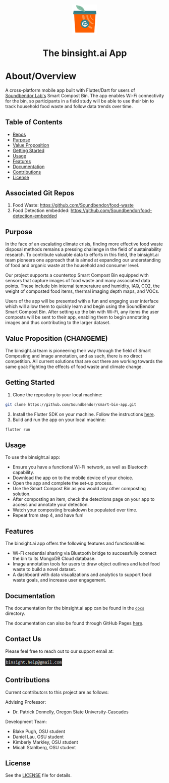 <p align="center">
  <img src="./assets/images/bin.png" width="80"/>
  <h1 align="center">The binsight.ai App</h1>
</p>

# About/Overview

A cross-platform mobile app built with Flutter/Dart for users of [Soundbendor Lab's](https://www.soundbendor.org) Smart Compost Bin. The app enables Wi-Fi connectivity for the bin, so participants in a field study will be able to use their bin to track household food waste and follow data trends over time.

## Table of Contents
- [Repos](#repos)
- [Purpose](#purpose)
- [Value Proposition](#value-proposition)
- [Getting Started](#getting-started)
- [Usage](#usage)
- [Features](#features)
- [Documentation](#documentation)
- [Contributions](#contributions)
- [License](#license)

## Associated Git Repos

1. Food Waste: https://github.com/Soundbendor/food-waste
2. Food Detection embedded: https://github.com/Soundbendor/food-detection-embedded

## Purpose

In the face of an escalating climate crisis, finding more effective food waste disposal methods remains a pressing challenge in the field of sustainability research. To contribute valuable data to efforts in this field, the binsight.ai team pioneers one approach that is aimed at expanding our understanding of food and organic waste at the household and consumer level.

Our project supports a countertop Smart Compost Bin equipped with sensors that capture images of food waste and many associated data points. These include bin internal temperature and humidity, IAQ, CO2, the weight of composted food items, thermal imaging depth maps, and VOCs.

Users of the app will be presented with a fun and engaging user interface which will allow them to quickly learn and begin using the SoundBendor Smart Compost Bin. After setting up the bin with Wi-Fi, any items the user composts will be sent to their app, enabling them to begin annotating images and thus contributing to the larger dataset.

## Value Proposition (CHANGEME)

The binsight.ai team is pioneering their way through the field of Smart Composting and image annotation, and as such, there is no direct competition. All current solutions that are out there are working towards the same goal: Fighting the effects of food waste and climate change.

## Getting Started

1. Clone the repository to your local machine:

```bash
git clone https://github.com/Soundbendor/smart-bin-app.git
```

2. Install the Flutter SDK on your machine. Follow the instructions [here](https://flutter.dev/docs/get-started/install).
3. Build and run the app on your local machine:

```bash
flutter run
```

## Usage

To use the binsight.ai app:

- Ensure you have a functional Wi-Fi network, as well as Bluetooth capability.
- Download the app on to the mobile device of your choice.
- Open the app and complete the set-up process.
- Use the Smart Compost Bin as you would any other composting solution.
- After composting an item, check the detections page on your app to access and annotate your detection.
- Watch your composting breakdown be populated over time.
- Repeat from step 4, and have fun!

## Features

The binsight.ai app offers the following features and functionalities:

- Wi-Fi credential sharing via Bluetooth bridge to successfully connect the bin to its MongoDB Cloud database.
- Image annotation tools for users to draw object outlines and label food waste to build a novel dataset.
- A dashboard with data visualizations and analytics to support food waste goals, and increase user engagement.

## Documentation

The documentation for the binsight.ai app can be found in the [`docs`](./docs) directory.

The documentation can also be found through GitHub Pages [here](https://soundbendor.github.io/smart-bin-app/).

## Contact Us
Please feel free to reach out to our support email at:

![alt text](image.png)

## Contributions

Current contributors to this project are as follows:

Advising Professor:

- Dr. Patrick Donnelly, Oregon State University-Cascades

Development Team:

- Blake Pugh, OSU student
- Daniel Lau, OSU student
- Kimberly Markley, OSU student
- Micah Stahlberg, OSU student

## License

See the [LICENSE](./LICENSE) file for details.
